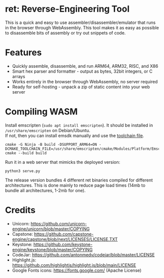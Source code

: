 # ret: Reverse-Engineering Tool

This is a quick and easy to use assembler/disassembler/emulator that runs in the browser through WebAssembly.
This tool makes it as easy as possible to disassemble bits of assembly or try out snippets of code.

# Features
- Quickly assemble, disassemble, and run ARM64, ARM32, RISC, and X86
- Smart hex parser and formatter - output as bytes, 32bit integers, or C arrays
- Works entirely in the browser through WebAssembly, no server required
- Ready for self-hosting - unpack a zip of static content into your web server

# Compiling WASM
Install emscripten (`sudo apt install emscripten`). It should be installed in `/usr/share/emscripten` on Debian/Ubuntu.  
If not, then you can install emsdk manually and use the [toolchain file](https://github.com/emscripten-core/emscripten/blob/main/cmake/Modules/Platform/Emscripten.cmake).
```
cmake -G Ninja -B build -DSUPPORT_ARM64=ON -DCMAKE_TOOLCHAIN_FILE=/usr/share/emscripten/cmake/Modules/Platform/Emscripten.cmake
cmake --build build
```
Run it in a web server that mimicks the deployed version:
```
python3 serve.py
```

The release version bundles 4 different ret binaries compiled for different architectures. This is done mainly to reduce page load times
(14mb to bundle all architectures, 1-2mb for one).

# Credits

- Unicorn: https://github.com/unicorn-engine/unicorn/blob/master/COPYING
- Capstone: https://github.com/capstone-engine/capstone/blob/next/LICENSES/LICENSE.TXT
- Keystone: https://github.com/keystone-engine/keystone/blob/master/COPYING
- CodeJar: https://github.com/antonmedv/codejar/blob/master/LICENSE
- Highlight.js: https://github.com/highlightjs/highlight.js/blob/main/LICENSE
- Google Fonts icons: https://fonts.google.com/ (Apache License)
